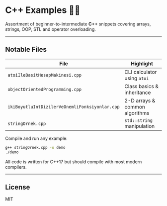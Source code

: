 # C++ Examples 🚀🔧

Assortment of beginner-to-intermediate **C++** snippets covering arrays, strings, OOP, STL and operator overloading.

---

## Notable Files

| File | Highlight |
|------|-----------|
| `atoiIleBasitHesapMakinesi.cpp` | CLI calculator using `atoi` |
| `objectOrientedProgramming.cpp` | Class basics & inheritance |
| `ikiBoyutluIntDizilerVeOnemliFonksiyonlar.cpp` | 2-D arrays & common algorithms |
| `stringOrnek.cpp` | `std::string` manipulation |

Compile and run any example:
```bash
g++ stringOrnek.cpp -o demo
./demo
```

All code is written for C++17 but should compile with most modern compilers.

---

## License

MIT
